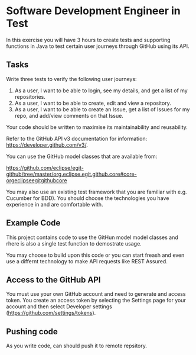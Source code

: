 # Software Development Engineer in Test

In this exercise you will have 3 hours to create tests and supporting functions in Java to test certain user journeys through GitHub using its API.

## Tasks

Write three tests to verify the following user journeys:

1. As a user, I want to be able to login, see my details, and get a list of my repositories.
2. As a user, I want to be able to create, edit and view a repository.
3. As a user, I want to be able to create an Issue, get a list of Issues for my repo, and add/view comments on that Issue.

Your code should be written to maximise its maintainability and reusability.

Refer to the GitHub API v3 documentation for information: https://developer.github.com/v3/.

You can use the GitHub model classes that are available from:

https://github.com/eclipse/egit-github/tree/master/org.eclipse.egit.github.core#core-orgeclipseegitgithubcore 

You may also use an existing test framework that you are familiar with e.g. Cucumber for BDD). You should choose the technologies you have experience in and are comfortable with.

## Example Code

This project contains code to use the GitHun model model classes and rhere is also a single test function to demostrate usage.

You may choose to build upon this code or you can start freash and even use a differnt technology to make API requests like REST Assured.

## Access to the GitHub API

You must use your own GitHub account and need to generate and access token. You create an access token by selecting the Settings page for your account and then select Developer settings (https://github.com/settings/tokens).

## Pushing code

As you write code, can should push it to remote repsitory.
